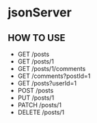 # jsonServer

## HOW TO USE

* GET	/posts 
* GET	/posts/1
* GET	/posts/1/comments
* GET	/comments?postId=1
* GET	/posts?userId=1
* POST	/posts
* PUT	/posts/1
* PATCH	/posts/1
* DELETE	/posts/1
